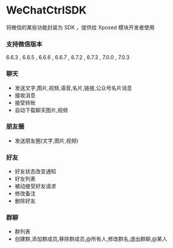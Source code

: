 
# WeChatCtrlSDK
 将微信的某些功能封装为 SDK ，提供给 Xposed 模块开发者使用

### 支持微信版本 ###  
6.6.3 , 6.6.5 , 6.6.6 , 6.6.7 , 6.7.2 , 6.7.3 , 7.0.0 , 7.0.3
 
### 聊天 ###
<ul>
 <li>发送文字,图片,视频,语音,名片,链接,公众号名片消息</li>
 <li>接收消息</li>
 <li>接受转账</li>
 <li>自动下载聊天图片,视频</li>
</ul>

### 朋友圈 ###
<ul>
 <li>发送朋友圈(文字,图片,视频)</li>
</ul>

### 好友 ###
<ul>
 <li>好友状态改变通知 </li>
 <li>好友列表 </li>
 <li>被动接受好友请求 </li>
 <li>修改备注 </li>
 <li>删除好友 </li>
</ul>

### 群聊 ###
<ul>
 <li>群列表 </li>
 <li>创建群,添加群成员,移除群成员,@所有人,修改群名,退出群聊,@某人</li>
</ul>


